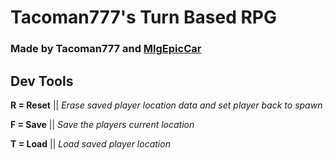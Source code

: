 # Tacoman777's Turn Based RPG
### Made by Tacoman777 and [MlgEpicCar](https://github.com/MlgEpicCar)

## Dev Tools

**R = Reset**
|| *Erase saved player location data and set player back to spawn*

**F = Save**
|| *Save the players current location*

**T = Load**
|| *Load saved player location*
